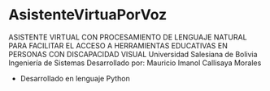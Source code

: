 # AsistenteVirtuaPorVoz
ASISTENTE VIRTUAL CON PROCESAMIENTO DE LENGUAJE NATURAL PARA FACILITAR EL ACCESO A HERRAMIENTAS EDUCATIVAS EN PERSONAS CON DISCAPACIDAD VISUAL
Universidad Salesiana de Bolivia
Ingeniería de Sistemas
Desarrollado por: Mauricio Imanol Callisaya Morales
- Desarrollado en lenguaje Python
